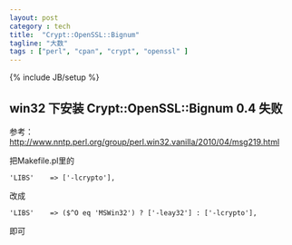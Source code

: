 ```yaml
---
layout: post
category : tech
title:  "Crypt::OpenSSL::Bignum"
tagline: "大数"
tags : ["perl", "cpan", "crypt", "openssl" ] 
---
```

{% include JB/setup %}

## win32 下安装 Crypt::OpenSSL::Bignum 0.4 失败

参考：http://www.nntp.perl.org/group/perl.win32.vanilla/2010/04/msg219.html

把Makefile.pl里的

``'LIBS'    => ['-lcrypto'],``

改成 

``'LIBS'    => ($^O eq 'MSWin32') ? ['-leay32'] : ['-lcrypto'],``

即可 
